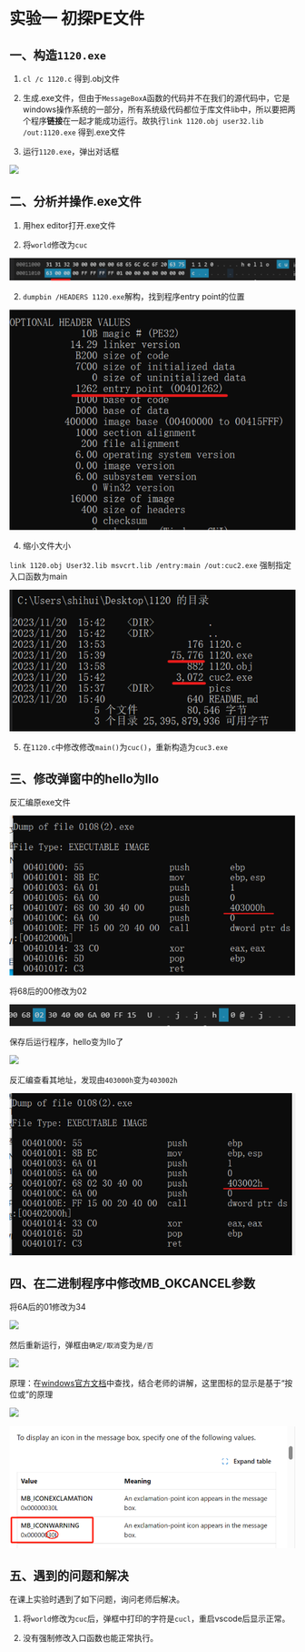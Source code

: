 # 实验一 初探PE文件

## 一、构造`1120.exe`

1. `cl /c 1120.c` 得到.obj文件

2. 生成.exe文件，但由于`MessageBoxA`函数的代码并不在我们的源代码中，它是windows操作系统的一部分，所有系统级代码都位于库文件lib中，所以要把两个程序**链接**在一起才能成功运行。故执行`link 1120.obj user32.lib /out:1120.exe` 得到.exe文件

3. 运行`1120.exe`，弹出对话框

![](/pics/1120_messageBox.png)

## 二、分析并操作.exe文件

1. 用hex editor打开.exe文件

2. 将`world`修改为`cuc`

![](pics/change_cuc.png)

2. `dumpbin /HEADERS 1120.exe`解构，找到程序entry point的位置

![](pics/entry_point.png)

4. 缩小文件大小

`link 1120.obj User32.lib msvcrt.lib /entry:main /out:cuc2.exe` 强制指定入口函数为main

![](pics/after.png)

5. 在`1120.c`中修改修改`main()`为`cuc()`，重新构造为`cuc3.exe`

## 三、修改弹窗中的hello为llo

反汇编原exe文件

![](pics/hello_addr.png)

将68后的00修改为02

![](pics/change_02.png)

保存后运行程序，hello变为llo了

![](/pics/llo.png)

反汇编查看其地址，发现由`403000h`变为`403002h`

![](pics/llo_addr.png)

## 四、在二进制程序中修改MB_OKCANCEL参数

将6A后的01修改为34

![](/pics/change_34.png)

然后重新运行，弹框由`确定/取消`变为`是/否`

![](/pics/yes_or_no.png)

原理：在[windows官方文档](https://learn.microsoft.com/en-us/windows/win32/api/winuser/nf-winuser-messagebox)中查找，结合老师的讲解，这里图标的显示是基于“按位或”的原理

![](/pics/documnet.png)

![](pics/icon_warning.png)

## 五、遇到的问题和解决

在课上实验时遇到了如下问题，询问老师后解决。

1. 将`world`修改为`cuc`后，弹框中打印的字符是`cucl`，重启vscode后显示正常。
   
2. 没有强制修改入口函数也能正常执行。
   


